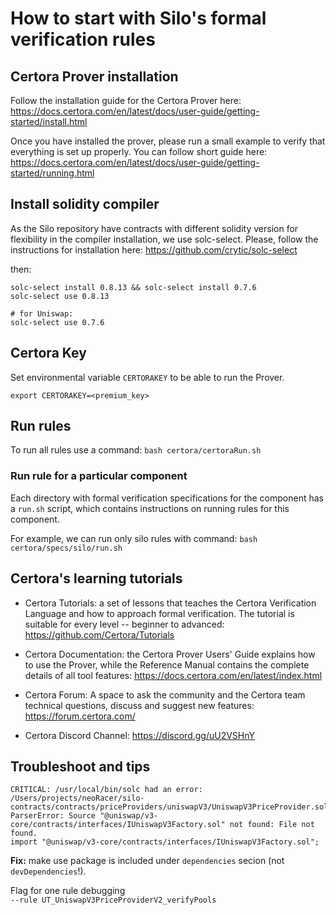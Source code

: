 # How to start with Silo's formal verification rules

## Certora Prover installation

Follow the installation guide for the Certora Prover here:
https://docs.certora.com/en/latest/docs/user-guide/getting-started/install.html

Once you have installed the prover, please run a small example to verify that everything is set up properly. You can
follow short guide here:
https://docs.certora.com/en/latest/docs/user-guide/getting-started/running.html

## Install solidity compiler

As the Silo repository have contracts with different solidity version for flexibility in the compiler installation, we
use solc-select. Please, follow the instructions for installation here:
https://github.com/crytic/solc-select

then:

```shell
solc-select install 0.8.13 && solc-select install 0.7.6
solc-select use 0.8.13

# for Uniswap:
solc-select use 0.7.6
```

## Certora Key

Set environmental variable `CERTORAKEY` to be able to run the Prover.

```shell
export CERTORAKEY=<premium_key>
```

## Run rules

To run all rules use a command: `bash certora/certoraRun.sh`

### Run rule for a particular component

Each directory with formal verification specifications for the component has a `run.sh` script, which contains
instructions on running rules for this component.

For example, we can run only silo rules with command: `bash certora/specs/silo/run.sh`

## Certora's learning tutorials

- Certora Tutorials: a set of lessons that teaches the Certora Verification Language and how to approach formal
  verification. The tutorial is suitable for every level -- beginner to advanced:
  https://github.com/Certora/Tutorials

- Certora Documentation: the Certora Prover Users' Guide explains how to use the Prover, while the Reference Manual
  contains the complete details of all tool features:
  https://docs.certora.com/en/latest/index.html

- Certora Forum: A space to ask the community and the Certora team technical questions, discuss and suggest new
  features:
  https://forum.certora.com/

- Certora Discord Channel:
  https://discord.gg/uU2VSHnY

## Troubleshoot and tips

```
CRITICAL: /usr/local/bin/solc had an error:
/Users/projects/neoRacer/silo-contracts/contracts/priceProviders/uniswapV3/UniswapV3PriceProvider.sol:6:1: ParserError: Source "@uniswap/v3-core/contracts/interfaces/IUniswapV3Factory.sol" not found: File not found.
import "@uniswap/v3-core/contracts/interfaces/IUniswapV3Factory.sol";
```

**Fix:** make use package is included under `dependencies` secion (not `devDependencies`!).

Flag for one rule debugging  
`--rule UT_UniswapV3PriceProviderV2_verifyPools`